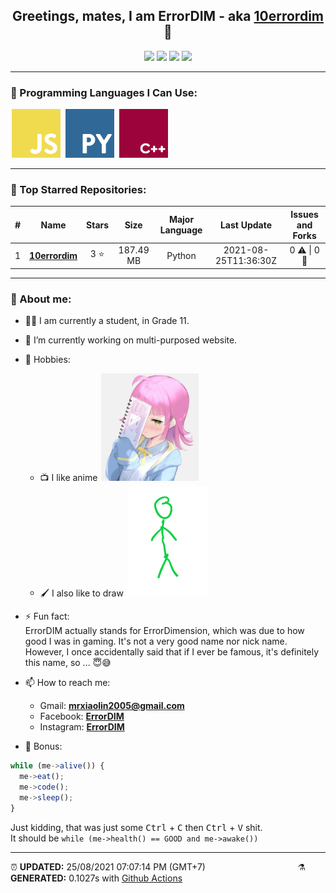 <div align = "center">

## Greetings, mates, I am ErrorDIM - aka [10errordim](https://github.com/10errordim) 👋

<img src="https://img.shields.io/badge/3-STARS-8cecff?style=for-the-badge">

<img src="https://img.shields.io/badge/1-REPOS-f2e174?style=for-the-badge">

<img src="https://img.shields.io/badge/1-FOLLOWERS-ff9eb6?style=for-the-badge">

<img src="https://estruyf-github.azurewebsites.net/api/VisitorHit?user=10errordim&repo=10errordim&countColor=#0ffc03">

<hr>

</div>

<h3>🧬 Programming Languages I Can Use:</h3>

<span align="left">

  <img style="margin: 0 2px" width="78" src="assets/icons/js.png" title="JavaScript">

  <img style="margin: 0 2px" width="78" src="assets/icons/py.png" title="Python">

  <img style="margin: 0 2px" width="78" src="assets/icons/cpp.png" title="C++">

</span>

<hr>

<h3>🥇 Top Starred Repositories:</h3>

|#|Name|Stars|Size|Major Language|Last Update|Issues and Forks|
|:-:|:---:|:---:|:---:|:---:|:---:|:--:|
|1|**[10errordim](https://github.com/10errordim/10errordim)**|3 ⭐|187.49 MB|Python|2021-08-25T11:36:30Z|0 ⚠  \|  0 🍴|

<hr>

<h3>🤡 About me:</h3>

- 👨‍🎓 I am currently a student, in Grade 11.

- 🔭 I’m currently working on multi-purposed website.

- 💖 Hobbies:
  - 📺 I like anime <img style="margin: 0 2px" width="156" src="assets/Drawing/My Waifu.jpg" title="Tennoji Rinna">
  - 🖌️ I also like to draw <img style="margin: 0 2px" width="130" src="assets/Drawing/Stickman.png" title="instagram.com/nhvuu_05">

- ⚡ Fun fact:
<br> ErrorDIM actually stands for ErrorDimension, which was due to how good I was in gaming. It's not a very good name nor nick name. <br> However, I once accidentally said that if I ever be famous, it's definitely this name, so ... 😇😅

- 📫 How to reach me:
  - Gmail: **mrxiaolin2005@gmail.com**
  - Facebook:  **[ErrorDIM](https://facebook.com/errordim)**
  - Instagram:  **[ErrorDIM](https://instagram.com/real.errordim)**

- 🦴 Bonus:

```js
while (me->alive()) {
  me->eat();
  me->code();
  me->sleep();
}  
```

Just kidding, that was just some <kbd>Ctrl</kbd> + <kbd>C</kbd> then <kbd>Ctrl</kbd> + <kbd>V</kbd> shit. <br> It should be `while (me->health() == GOOD and me->awake())`

<hr>

<span style="clear: both">

  <span align="left">⏰ <b>UPDATED:</b> 25/08/2021 07:07:14 PM (GMT+7)</span>
  <span>&emsp;&emsp;&emsp;&emsp;&emsp;&emsp;&emsp;&emsp;&emsp;&emsp;</span>
  <span align="right">⚗ <b>GENERATED:</b> 0.1027s with <a href="https://github.com/10errordim/10errordim/actions" target="_blank">Github Actions</a></span>

</span>
